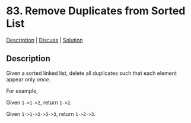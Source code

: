 # 83. Remove Duplicates from Sorted List

[Description](https://leetcode.com/problems/remove-duplicates-from-sorted-list/description/) | 
[Discuss](https://leetcode.com/problems/remove-duplicates-from-sorted-list/discuss/) | 
[Solution](https://leetcode.com/problems/remove-duplicates-from-sorted-list/solution/)

## Description

Given a sorted linked list, delete all duplicates such that each element appear only _once_.

For example,  

Given `1->1->2`, return `1->2`.  

Given `1->1->2->3->3`, return `1->2->3`.
